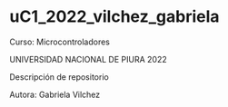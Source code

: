 # uC1_2022_vilchez_gabriela

Curso: Microcontroladores

UNIVERSIDAD NACIONAL DE PIURA 2022

Descripción de repositorio 

Autora: Gabriela Vilchez


